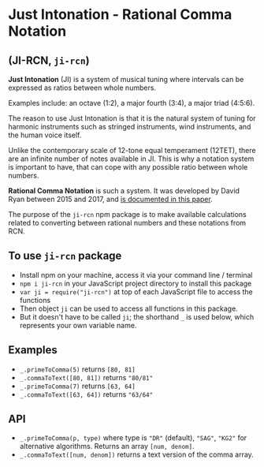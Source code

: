# Just Intonation - Rational Comma Notation
## (JI-RCN, `ji-rcn`)

**Just Intonation** (JI) is a system of musical tuning where intervals can be expressed as ratios between whole numbers.

Examples include: an octave (1:2), a major fourth (3:4), a major triad (4:5:6).

The reason to use Just Intonation is that it is the natural system of tuning for harmonic instruments such as stringed instruments, wind instruments, and the human voice itself.

Unlike the contemporary scale of 12-tone equal temperament (12TET), there are an infinite number of notes available in JI. This is why a notation system is important to have, that can cope with any possible ratio between whole numbers.

**Rational Comma Notation** is such a system. It was developed by David Ryan between 2015 and 2017, and [is documented in this paper](https://arxiv.org/abs/1612.01860).

The purpose of the `ji-rcn` npm package is to make available calculations related to converting between rational numbers and these notations from RCN.

## To use `ji-rcn` package
- Install npm on your machine, access it via your command line / terminal
- `npm i ji-rcn` in your JavaScript project directory to install this package
- `var ji = require("ji-rcn")` at top of each JavaScript file to access the functions
- Then object `ji` can be used to access all functions in this package.
- But it doesn't have to be called `ji`; the shorthand `_` is used below, which represents your own variable name.

## Examples
- `_.primeToComma(5)` returns `[80, 81]`
- `_.commaToText([80, 81])` returns `"80/81"`
- `_.primeToComma(7)` returns `[63, 64]`
- `_.commaToText([63, 64])` returns `"63/64"`

## API
- `_.primeToComma(p, type)` where type is `"DR"` (default), `"SAG"`, `"KG2"` for alternative algorithms. Returns an array `[num, denom]`.
- `_.commaToText([num, denom])` returns a text version of the comma array.
